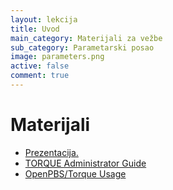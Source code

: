 ```yaml
---
layout: lekcija
title: Uvod
main_category: Materijali za vežbe
sub_category: Parametarski posao
image: parameters.png
active: false
comment: true
---
```


# Materijali

* [Prezentacija.](/assets/os2/klaster/Klaster_racunari.pdf)
* [TORQUE Administrator Guide](http://docs.adaptivecomputing.com/torque/4-2-10/help.htm)
* [OpenPBS/Torque Usage](http://www.democritos.it/activities/IT-MC/documentation/newinterface/pages/runningcodes.html)
